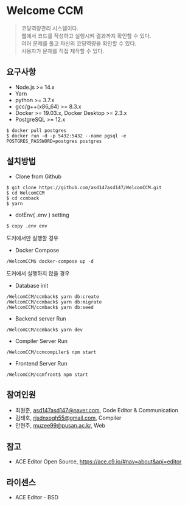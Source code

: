 # Welcome CCM 

> 코딩역량관리 시스템이다.  
> 웹에서 코드를 작성하고 실행시켜 결과까지 확인할 수 있다.  
> 여러 문제를 풀고 자신의 코딩역량을 확인할 수 있다.  
> 사용자가 문제를 직접 제작할 수 있다.

## 요구사항

- Node.js >= 14.x
- Yarn
- python >= 3.7.x
- gcc/g++(x86_64) >= 8.3.x
- Docker >= 19.03.x, Docker Desktop >= 2.3.x
- PostgreSQL >= 12.x

```
$ docker pull postgres
$ docker run -d -p 5432:5432 --name pgsql -e POSTGRES_PASSWORD=postgres postgres
```

## 설치방법

+ Clone from Github
```
$ git clone https://github.com/asd147asd147/WelcomCCM.git
$ cd WelcomCCM
$ cd ccmback
$ yarn
```
+ dotEnv( .env ) setting

```
$ copy .env env
```

도커에서만 실행할 경우
+ Docker Compose
```
/WelcomCCM$ docker-compose up -d
```

도커에서 실행하지 않을 경우
+ Database init
```
/WelcomCCM/ccmback$ yarn db:create
/WelcomCCM/ccmback$ yarn db:migrate
/WelcomCCM/ccmback$ yarn db:seed
```
+ Backend server Run
```
/WelcomCCM/ccmback$ yarn dev
```

+ Compiler Server Run
```
/WelcomCCM/ccmcompiler$ npm start
```

+ Frontend Server Run
```
/WelcomCCM/ccmfront$ npm start
```

## 참여인원

- 최원준, asd147asd147@naver.com, Code Editor & Communication
- 김태호, rjsdnxogh55@gmail.com, Compiler
- 안현주, muzee99@pusan.ac.kr, Web

## 참고

- ACE Editor Open Source, https://ace.c9.io/#nav=about&api=editor

## 라이센스

- ACE Editor - BSD

